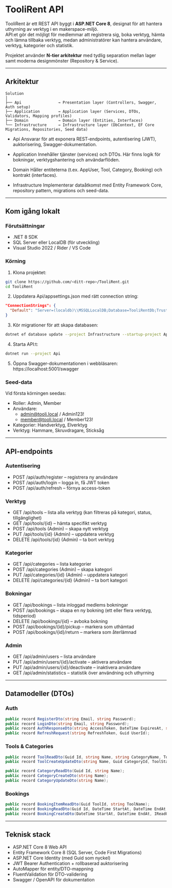 # TooliRent API

TooliRent är ett REST API byggt i **ASP.NET Core 8**, designat för att hantera uthyrning av verktyg i en makerspace-miljö.  
API:et gör det möjligt för medlemmar att registrera sig, boka verktyg, hämta och lämna tillbaka verktyg, medan administratörer kan hantera användare, verktyg, kategorier och statistik.  

Projektet använder **N-tier arkitektur** med tydlig separation mellan lager samt moderna designmönster (Repository & Service).

---

## Arkitektur

```text
Solution
│
├── Api                → Presentation layer (Controllers, Swagger, Auth setup)
├── Application        → Application layer (Services, DTOs, Validators, Mapping profiles)
├── Domain             → Domain layer (Entities, Interfaces)
└── Infrastructure     → Infrastructure layer (DbContext, EF Core Migrations, Repositories, Seed data)
```
* Api
Ansvarar för att exponera REST-endpoints, autentisering (JWT), auktorisering, Swagger-dokumentation.

* Application
Innehåller tjänster (services) och DTOs. Här finns logik för bokningar, verktygshantering och användarflöden.

* Domain
Håller entiteterna (t.ex. AppUser, Tool, Category, Booking) och kontrakt (interfaces).

* Infrastructure
Implementerar dataåtkomst med Entity Framework Core, repository pattern, migrations och seed-data.

---

## Kom igång lokalt
### Förutsättningar
* .NET 8 SDK
* SQL Server eller LocalDB (för utveckling)
* Visual Studio 2022 / Rider / VS Code

### Körning
1. Klona projektet:

```bash
git clone https://github.com/<ditt-repo>/TooliRent.git
cd TooliRent
```
2. Uppdatera Api/appsettings.json med rätt connection string:
```json
"ConnectionStrings": {
  "Default": "Server=(localdb)\\MSSQLLocalDB;Database=TooliRentDb;Trusted_Connection=True;TrustServerCertificate=True"
}
```
3. Kör migrationer för att skapa databasen:

```bash
dotnet ef database update --project Infrastructure --startup-project Api --context TooliRentDbContext
```
4. Starta API:t:

```bash
dotnet run --project Api
```
5. Öppna Swagger-dokumentationen i webbläsaren:
https://localhost:5001/swagger

### Seed-data
Vid första körningen seedas:
* Roller: Admin, Member
* Användare:
  * admin@tooli.local / Admin123!
  * member@tooli.local / Member123!
* Kategorier: Handverktyg, Elverktyg
* Verktyg: Hammare, Skruvdragare, Sticksåg

---

## API-endpoints
### Autentisering
* POST /api/auth/register – registrera ny användare
* POST /api/auth/login – logga in, få JWT token
* POST /api/auth/refresh – förnya access-token

### Verktyg
* GET /api/tools – lista alla verktyg (kan filtreras på kategori, status, tillgänglighet)
* GET /api/tools/{id} – hämta specifikt verktyg
* POST /api/tools (Admin) – skapa nytt verktyg
* PUT /api/tools/{id} (Admin) – uppdatera verktyg
* DELETE /api/tools/{id} (Admin) – ta bort verktyg

### Kategorier
* GET /api/categories – lista kategorier
* POST /api/categories (Admin) – skapa kategori
* PUT /api/categories/{id} (Admin) – uppdatera kategori
* DELETE /api/categories/{id} (Admin) – ta bort kategori

### Bokningar
* GET /api/bookings – lista inloggad medlems bokningar
* POST /api/bookings – skapa en ny bokning (ett eller flera verktyg, tidsperiod)
* DELETE /api/bookings/{id} – avboka bokning
* POST /api/bookings/{id}/pickup – markera som uthämtad
* POST /api/bookings/{id}/return – markera som återlämnad

### Admin
* GET /api/admin/users – lista användare
* PUT /api/admin/users/{id}/activate – aktivera användare
* PUT /api/admin/users/{id}/deactivate – inaktivera användare
* GET /api/admin/statistics – statistik över användning och uthyrning

---

## Datamodeller (DTOs)
### Auth
```csharp
public record RegisterDto(string Email, string Password);
public record LoginDto(string Email, string Password);
public record AuthResponseDto(string AccessToken, DateTime ExpiresAt, string RefreshToken, Guid UserId);
public record RefreshRequest(string RefreshToken, Guid UserId);
```
### Tools & Categories
```csharp
public record ToolReadDto(Guid Id, string Name, string CategoryName, ToolStatus Status, string? SerialNumber, string? Condition, string? Description);
public record ToolCreateUpdateDto(string Name, Guid CategoryId, ToolStatus Status, string? SerialNumber, string? Condition, string? Description);

public record CategoryReadDto(Guid Id, string Name);
public record CategoryCreateDto(string Name);
public record CategoryUpdateDto(string Name);
```
### Bookings
```csharp
public record BookingItemReadDto(Guid ToolId, string ToolName);
public record BookingReadDto(Guid Id, DateTime StartAt, DateTime EndAt, BookingStatus Status, DateTime? PickedUpAt, DateTime? ReturnedAt, IReadOnlyList<BookingItemReadDto> Items);
public record BookingCreateDto(DateTime StartAt, DateTime EndAt, IReadOnlyList<Guid> ToolIds);
```

---

## Teknisk stack
* ASP.NET Core 8 Web API
* Entity Framework Core 8 (SQL Server, Code First Migrations)
* ASP.NET Core Identity (med Guid som nyckel)
* JWT Bearer Authentication + rollbaserad auktorisering
* AutoMapper för entity/DTO-mappning
* FluentValidation för DTO-validering
* Swagger / OpenAPI för dokumentation
